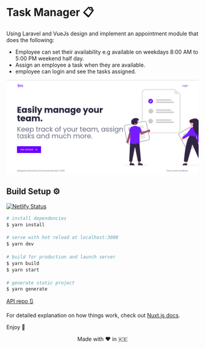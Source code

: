 # Task Manager 📋

Using Laravel and VueJs design and implement an appointment module that does the following:

- Employee can set their availability e.g available on weekdays 8:00 AM to 5:00 PM weekend half day.
- Assign an employee a task when they are available.
- employee can login and see the tasks assigned.

<img src="https://github.com/ekaranjaa/task-manager/blob/master/static/images/screenshot.png">

## Build Setup ⚙️

[![Netlify Status](https://api.netlify.com/api/v1/badges/4d9dc11d-35f8-4ee6-90ae-46102335b74c/deploy-status)](https://app.netlify.com/sites/taskmanagr/deploys)

```bash
# install dependencies
$ yarn install

# serve with hot reload at localhost:3000
$ yarn dev

# build for production and launch server
$ yarn build
$ yarn start

# generate static project
$ yarn generate
```

[API repo 🔃](https://github.com/ekaranjaa/task-manager-api)

For detailed explanation on how things work, check out [Nuxt.js docs](https://nuxtjs.org).

Enjoy 🌟

<p align="center">Made with ❤️ in 🇰🇪</p>
